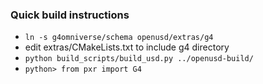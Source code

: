 
### Quick build instructions

* `ln -s g4omniverse/schema openusd/extras/g4`
* edit extras/CMakeLists.txt to include g4 directory
* `python build_scripts/build_usd.py ../openusd-build/`
* `python> from pxr import G4`
